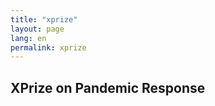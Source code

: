 ```yaml
---
title: "xprize"
layout: page
lang: en
permalink: xprize
---
```


## **XPrize on Pandemic Response**
